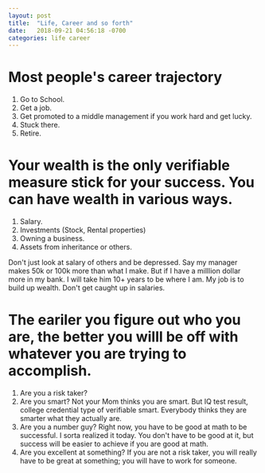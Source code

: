 ```yaml
---
layout: post
title:  "Life, Career and so forth"
date:   2018-09-21 04:56:18 -0700
categories: life career
---
```


# Most people's career trajectory

1. Go to School.
2. Get a job.
3. Get promoted to a middle management if you work hard and get lucky.
4. Stuck there.
5. Retire.

# Your wealth is the only verifiable measure stick for your success. You can have wealth in various ways.

1. Salary. 
2. Investments (Stock, Rental properties)
3. Owning a business.
4. Assets from inheritance or others.

Don't just look at salary of others and be depressed. Say my manager makes 50k or 100k more than what I make. But if I have a milllion dollar more in my bank. I will take him 10+ years to be where I am. My job is to build up wealth. Don't get caught up in salaries.

# The eariler you figure out who you are, the better you willl be off with whatever you are trying to accomplish.

1. Are you a risk taker?
2. Are you smart? Not your Mom thinks you are smart. But IQ test result, college credential type of verifiable smart. Everybody thinks they are smarter what they actually are. 
3. Are you a number guy? Right now, you have to be good at math to be successful. I sorta realized it today. You don't have to be good at it, but success will be easier to achieve if you are good at math.
4. Are you excellent at something? If you are not a risk taker, you will really have to be great at something; you will have to work for someone.